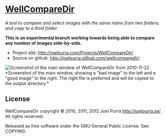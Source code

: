 # [WellCompareDir](http://joelpurra.com/Projects/WellCompareDir/)
*A tool to compare and select images with the same name from two folders, and copy to a third folder*

**This is an experimental branch working towards being able to compare any number of images side-by-side.**

* Project site: http://joelpurra.com/Projects/WellCompareDir/
* Source on github: http://joelpurra.github.com/wellcomparedir/

<img src="http://joelpurra.com/Projects/WellCompareDir/Screenshot/2010-11-22/wellcomparedir_main_window_2010-11-22_1528_01.jpg" alt="Screenshot of the main window of WellCompareDir from 2010-11-22" />
*Screenshot of the main window, showing a "bad image" to the left and a "good image" to the right. The right file is preferred and will be copied to the output directory.*


## License
WellCompareDir copyright &copy; 2010, 2011, 2012 Joel Purra http://joelpurra.se/ All rights reserved.

Released as free software under the GNU General Public License. See COPYING.
